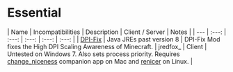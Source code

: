 # Essential
| Name | Incompatibilities | Description | Client / Server | Notes |
| --- | :---: | :---: | :---: | :---: | :---: |
| [DPI-Fix](https://www.curseforge.com/minecraft/mc-mods/dpi-fix) | Java JREs past version 8 | DPI-Fix Mod fixes the High DPI Scaling Awareness of Minecraft. | jredfox_ | Client | Untested on Windows 7. Also sets process priority. Requires [change_niceness](https://github.com/jredfox/change_niceness/releases) companion app on Mac and [renicer](https://github.com/jredfox/change_niceness/releases) on Linux. |